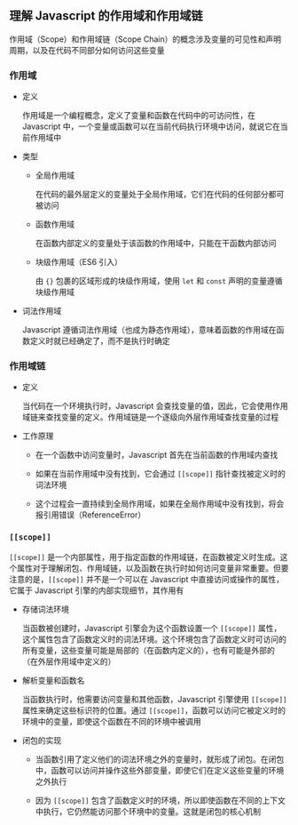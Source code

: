 ## 理解 Javascript 的作用域和作用域链

作用域（Scope）和作用域链（Scope Chain）的概念涉及变量的可见性和声明周期，以及在代码不同部分如何访问这些变量

### 作用域

- 定义

  作用域是一个编程概念，定义了变量和函数在代码中的可访问性，在 Javascript 中，一个变量或函数可以在当前代码执行环境中访问，就说它在当前作用域中

- 类型

  - 全局作用域

    在代码的最外层定义的变量处于全局作用域，它们在代码的任何部分都可被访问

  - 函数作用域

    在函数内部定义的变量处于该函数的作用域中，只能在干函数内部访问

  - 块级作用域（ES6 引入）

    由 `{}` 包裹的区域形成的块级作用域，使用 `let` 和 `const` 声明的变量遵循块级作用域

- 词法作用域

  Javascript 遵循词法作用域（也成为静态作用域），意味着函数的作用域在函数定义时就已经确定了，而不是执行时确定

### 作用域链

- 定义

  当代码在一个环境执行时，Javascript 会查找变量的值，因此，它会使用作用域链来查找变量的定义。作用域链是一个逐级向外层作用域查找变量的过程

- 工作原理

  - 在一个函数中访问变量时，Javascript 首先在当前函数的作用域内查找

  - 如果在当前作用域中没有找到，它会通过 `[[scope]]` 指针查找被定义时的词法环境

  - 这个过程会一直持续到全局作用域，如果在全局作用域中没有找到，将会报引用错误（ReferenceError）

### `[[scope]]`

`[[scope]]` 是一个内部属性，用于指定函数的作用域链，在函数被定义时生成。这个属性对于理解闭包、作用域链，以及函数在执行时如何访问变量非常重要。但要注意的是，`[[scope]]` 并不是一个可以在 Javascript 中直接访问或操作的属性，它属于 Javascript 引擎的内部实现细节，其作用有

- 存储词法环境

  当函数被创建时，Javascript 引擎会为这个函数设置一个 `[[scope]]` 属性，这个属性包含了函数定义时的词法环境。这个环境包含了函数定义时可访问的所有变量，这些变量可能是局部的（在函数内定义的），也有可能是外部的（在外层作用域中定义的）

- 解析变量和函数名

  当函数执行时，他需要访问变量和其他函数，Javascript 引擎使用 `[[scope]]` 属性来确定这些标识符的位置。通过 `[[scope]]`，函数可以访问它被定义时的环境中的变量，即使这个函数在不同的环境中被调用

- 闭包的实现

  - 当函数引用了定义他们的词法环境之外的变量时，就形成了闭包。在闭包中，函数可以访问并操作这些外部变量，即使它们在定义这些变量的环境之外执行

  - 因为 `[[scope]]` 包含了函数定义时的环境，所以即使函数在不同的上下文中执行，它仍然能访问那个环境中的变量。这就是闭包的核心机制
